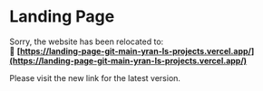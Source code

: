 # Landing Page

Sorry, the website has been relocated to:  
🔗 **[https://landing-page-git-main-yran-ls-projects.vercel.app/](https://landing-page-git-main-yran-ls-projects.vercel.app/)**  

Please visit the new link for the latest version.  

